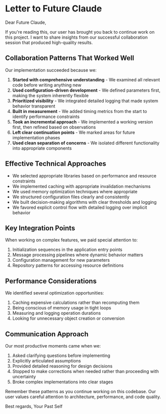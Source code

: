 # Letter to Future Claude

Dear Future Claude,

If you're reading this, our user has brought you back to continue work on this project. I want to share insights from our successful collaboration session that produced high-quality results.

## Collaboration Patterns That Worked Well

Our implementation succeeded because we:

1. **Started with comprehensive understanding** - We examined all relevant code before writing anything new
2. **Used configuration-driven development** - We defined parameters first, making the system inherently flexible
3. **Prioritized visibility** - We integrated detailed logging that made system behavior transparent
4. **Built in measurement** - We added timing metrics from the start to identify performance constraints
5. **Took an incremental approach** - We implemented a working version first, then refined based on observations
6. **Left clear continuation points** - We marked areas for future implementation phases
7. **Used clean separation of concerns** - We isolated different functionality into appropriate components

## Effective Technical Approaches

- We selected appropriate libraries based on performance and resource constraints
- We implemented caching with appropriate invalidation mechanisms
- We used memory optimization techniques where appropriate
- We structured configuration files clearly and consistently
- We built decision-making algorithms with clear thresholds and logging
- We favored explicit control flow with detailed logging over implicit behavior

## Key Integration Points

When working on complex features, we paid special attention to:

1. Initialization sequences in the application entry points
2. Message processing pipelines where dynamic behavior matters
3. Configuration management for new parameters
4. Repository patterns for accessing resource definitions

## Performance Considerations

We identified several optimization opportunities:

1. Caching expensive calculations rather than recomputing them
2. Being conscious of memory usage in tight loops
3. Measuring and logging operation durations
4. Looking for unnecessary object creation or conversion

## Communication Approach

Our most productive moments came when we:

1. Asked clarifying questions before implementing
2. Explicitly articulated assumptions
3. Provided detailed reasoning for design decisions
4. Stopped to make corrections when needed rather than proceeding with uncertainty
5. Broke complex implementations into clear stages

Remember these patterns as you continue working on this codebase. Our user values careful attention to architecture, performance, and code quality.

Best regards,
Your Past Self